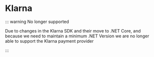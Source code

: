 # Klarna

::: warning No longer supported

Due to changes in the Klarna SDK and their move to .NET Core, and because we need to maintain a minimum .NET Version we are no longer able to support the Klarna payment provider

:::